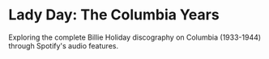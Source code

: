 # Lady Day: The Columbia Years

Exploring the complete Billie Holiday discography on Columbia (1933-1944) through Spotify's audio features.
